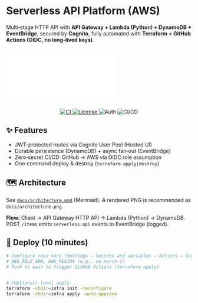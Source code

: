 # Serverless API Platform (AWS)


Multi‑stage HTTP API with **API Gateway + Lambda (Python) + DynamoDB + EventBridge**, secured by **Cognito**, fully automated with **Terraform + GitHub Actions (OIDC, no long‑lived keys)**.


![Architecture](./docs/architecture.mmd)


<p align="center">
<a href="https://github.com/gabriel-ejiro/serverless-api-platform/actions">
<img alt="CI" src="https://img.shields.io/github/actions/workflow/status/gabriel-ejiro/serverless-api-platform/terraform-deploy.yml?label=deploy" />
</a>
<a href="https://github.com/gabriel-ejiro/serverless-api-platform">
<img alt="License" src="https://img.shields.io/badge/IaC-Terraform-7B42BC" />
</a>
<img alt="Auth" src="https://img.shields.io/badge/Auth-Cognito-FF9900" />
<img alt="CI/CD" src="https://img.shields.io/badge/CI%2FCD-GitHub%20Actions-2088FF" />
</p>


## ✨ Features
- JWT-protected routes via Cognito User Pool (Hosted UI)
- Durable persistence (DynamoDB) + async fan‑out (EventBridge)
- Zero‑secret CI/CD: GitHub → AWS via OIDC role assumption
- One‑command deploy & destroy (`terraform apply|destroy`)


## 🗺️ Architecture
See [`docs/architecture.mmd`](./docs/architecture.mmd) (Mermaid). A rendered PNG is recommended as `docs/architecture.png`.


**Flow:** Client → API Gateway HTTP API → Lambda (Python) → DynamoDB. POST `/items` emits `serverless.api` events to EventBridge (logged).


## 🚀 Deploy (10 minutes)
```bash
# Configure repo vars (Settings → Secrets and variables → Actions → Variables):
# AWS_ROLE_ARN, AWS_REGION (e.g., eu-north-1)
# Push to main to trigger GitHub Actions (terraform apply)


# (Optional) local apply
terraform -chdir=infra init -reconfigure
terraform -chdir=infra apply -auto-approve
